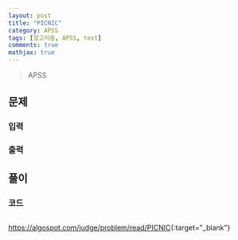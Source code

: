 ```yaml
---
layout: post
title: "PICNIC"
category: APSS
tags: [알고리즘, APSS, test]
comments: true
mathjax: true
---
```


> APSS

## 문제


### 입력


### 출력


## 풀이


### 코드
```c++

```

<https://algospot.com/judge/problem/read/PICNIC>{:target="_blank"}
